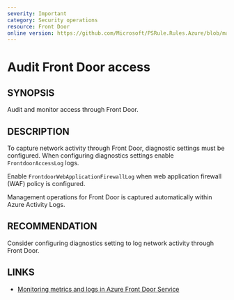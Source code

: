 ```yaml
---
severity: Important
category: Security operations
resource: Front Door
online version: https://github.com/Microsoft/PSRule.Rules.Azure/blob/main/docs/rules/en/Azure.FrontDoor.Logs.md
---
```


# Audit Front Door access

## SYNOPSIS

Audit and monitor access through Front Door.

## DESCRIPTION

To capture network activity through Front Door, diagnostic settings must be configured.
When configuring diagnostics settings enable `FrontdoorAccessLog` logs.

Enable `FrontdoorWebApplicationFirewallLog` when web application firewall (WAF) policy is configured.

Management operations for Front Door is captured automatically within Azure Activity Logs.

## RECOMMENDATION

Consider configuring diagnostics setting to log network activity through Front Door.

## LINKS

- [Monitoring metrics and logs in Azure Front Door Service](https://docs.microsoft.com/en-us/azure/frontdoor/front-door-diagnostics#diagnostic-logging)
